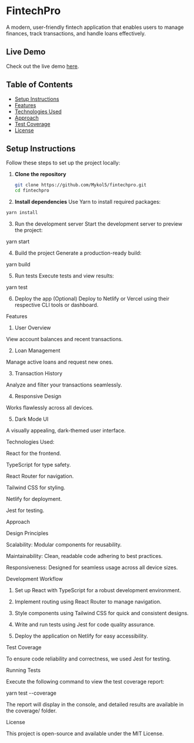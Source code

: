 # FintechPro

A modern, user-friendly fintech application that enables users to manage finances, track transactions, and handle loans effectively.


## Live Demo

Check out the live demo [here](https://earnest-boba-50890e.netlify.app/).  


## Table of Contents

- [Setup Instructions](#setup-instructions)
- [Features](#features)
- [Technologies Used](#technologies-used)
- [Approach](#approach)
- [Test Coverage](#test-coverage)
- [License](#license)


## Setup Instructions

Follow these steps to set up the project locally:

1. **Clone the repository**  
   ```bash
   git clone https://github.com/Mykol5/fintechpro.git
   cd fintechpro

2. **Install dependencies**
Use Yarn to install required packages:
```bash
yarn install

```
3. Run the development server
Start the development server to preview the project:

yarn start


4. Build the project
Generate a production-ready build:

yarn build


5. Run tests
Execute tests and view results:

yarn test


6. Deploy the app (Optional)
Deploy to Netlify or Vercel using their respective CLI tools or dashboard.


Features

1. User Overview

View account balances and recent transactions.

2. Loan Management

Manage active loans and request new ones.

3. Transaction History

Analyze and filter your transactions seamlessly.

4. Responsive Design

Works flawlessly across all devices.

5. Dark Mode UI

A visually appealing, dark-themed user interface.



Technologies Used:

React for the frontend.

TypeScript for type safety.

React Router for navigation.

Tailwind CSS for styling.

Netlify for deployment.

Jest for testing.



Approach

Design Principles

Scalability: Modular components for reusability.

Maintainability: Clean, readable code adhering to best practices.

Responsiveness: Designed for seamless usage across all device sizes.


Development Workflow

1. Set up React with TypeScript for a robust development environment.


2. Implement routing using React Router to manage navigation.


3. Style components using Tailwind CSS for quick and consistent designs.


4. Write and run tests using Jest for code quality assurance.


5. Deploy the application on Netlify for easy accessibility.


Test Coverage

To ensure code reliability and correctness, we used Jest for testing.

Running Tests

Execute the following command to view the test coverage report:

yarn test --coverage

The report will display in the console, and detailed results are available in the coverage/ folder.


License

This project is open-source and available under the MIT License.
